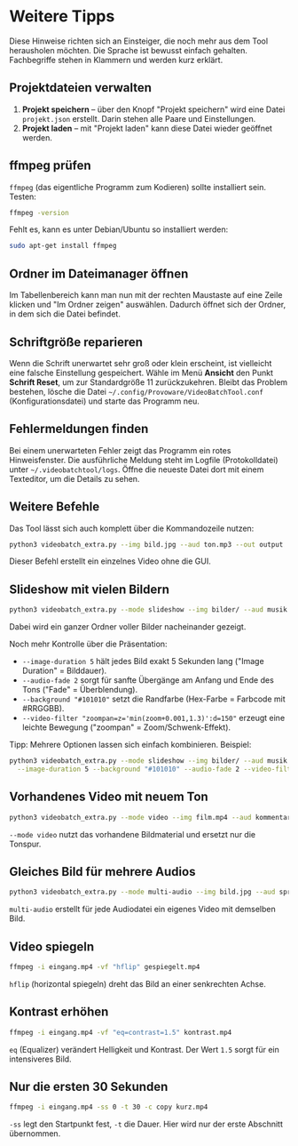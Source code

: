 # Weitere Tipps

Diese Hinweise richten sich an Einsteiger, die noch mehr aus dem Tool herausholen möchten. Die Sprache ist bewusst einfach gehalten. Fachbegriffe stehen in Klammern und werden kurz erklärt.

## Projektdateien verwalten

1. **Projekt speichern** – über den Knopf "Projekt speichern" wird eine Datei `projekt.json` erstellt. Darin stehen alle Paare und Einstellungen.
2. **Projekt laden** – mit "Projekt laden" kann diese Datei wieder geöffnet werden.

## ffmpeg prüfen

`ffmpeg` (das eigentliche Programm zum Kodieren) sollte installiert sein. Testen:

```bash
ffmpeg -version
```

Fehlt es, kann es unter Debian/Ubuntu so installiert werden:

```bash
sudo apt-get install ffmpeg
```

## Ordner im Dateimanager öffnen

Im Tabellenbereich kann man nun mit der rechten Maustaste auf eine Zeile klicken und "Im Ordner zeigen" auswählen. Dadurch öffnet sich der Ordner, in dem sich die Datei befindet.

## Schriftgröße reparieren

Wenn die Schrift unerwartet sehr groß oder klein erscheint, ist vielleicht eine falsche Einstellung gespeichert. Wähle im Menü **Ansicht** den Punkt **Schrift Reset**, um zur Standardgröße 11 zurückzukehren. Bleibt das Problem bestehen, lösche die Datei `~/.config/Provoware/VideoBatchTool.conf` (Konfigurationsdatei) und starte das Programm neu.

## Fehlermeldungen finden

Bei einem unerwarteten Fehler zeigt das Programm ein rotes Hinweisfenster. Die ausführliche Meldung steht im Logfile (Protokolldatei) unter `~/.videobatchtool/logs`. Öffne die neueste Datei dort mit einem Texteditor, um die Details zu sehen.

## Weitere Befehle

Das Tool lässt sich auch komplett über die Kommandozeile nutzen:

```bash
python3 videobatch_extra.py --img bild.jpg --aud ton.mp3 --out output
```

Dieser Befehl erstellt ein einzelnes Video ohne die GUI.

## Slideshow mit vielen Bildern
```bash
python3 videobatch_extra.py --mode slideshow --img bilder/ --aud musik.mp3 --out output
```
Dabei wird ein ganzer Ordner voller Bilder nacheinander gezeigt.

Noch mehr Kontrolle über die Präsentation:

* `--image-duration 5` hält jedes Bild exakt 5 Sekunden lang ("Image Duration" = Bilddauer).
* `--audio-fade 2` sorgt für sanfte Übergänge am Anfang und Ende des Tons ("Fade" = Überblendung).
* `--background "#101010"` setzt die Randfarbe (Hex-Farbe = Farbcode mit #RRGGBB).
* `--video-filter "zoompan=z='min(zoom+0.001,1.3)':d=150"` erzeugt eine leichte Bewegung ("zoompan" = Zoom/Schwenk-Effekt).

Tipp: Mehrere Optionen lassen sich einfach kombinieren. Beispiel:
```bash
python3 videobatch_extra.py --mode slideshow --img bilder/ --aud musik.mp3 --out output \
  --image-duration 5 --background "#101010" --audio-fade 2 --video-filter "eq=saturation=1.2"
```

## Vorhandenes Video mit neuem Ton
```bash
python3 videobatch_extra.py --mode video --img film.mp4 --aud kommentar.mp3 --out output
```
`--mode video` nutzt das vorhandene Bildmaterial und ersetzt nur die Tonspur.

## Gleiches Bild für mehrere Audios
```bash
python3 videobatch_extra.py --mode multi-audio --img bild.jpg --aud sprache*.mp3 --out output
```
`multi-audio` erstellt für jede Audiodatei ein eigenes Video mit demselben Bild.

## Video spiegeln
```bash
ffmpeg -i eingang.mp4 -vf "hflip" gespiegelt.mp4
```
`hflip` (horizontal spiegeln) dreht das Bild an einer senkrechten Achse.

## Kontrast erhöhen
```bash
ffmpeg -i eingang.mp4 -vf "eq=contrast=1.5" kontrast.mp4
```
`eq` (Equalizer) verändert Helligkeit und Kontrast. Der Wert `1.5` sorgt für ein intensiveres Bild.

## Nur die ersten 30 Sekunden
```bash
ffmpeg -i eingang.mp4 -ss 0 -t 30 -c copy kurz.mp4
```
`-ss` legt den Startpunkt fest, `-t` die Dauer. Hier wird nur der erste Abschnitt übernommen.
